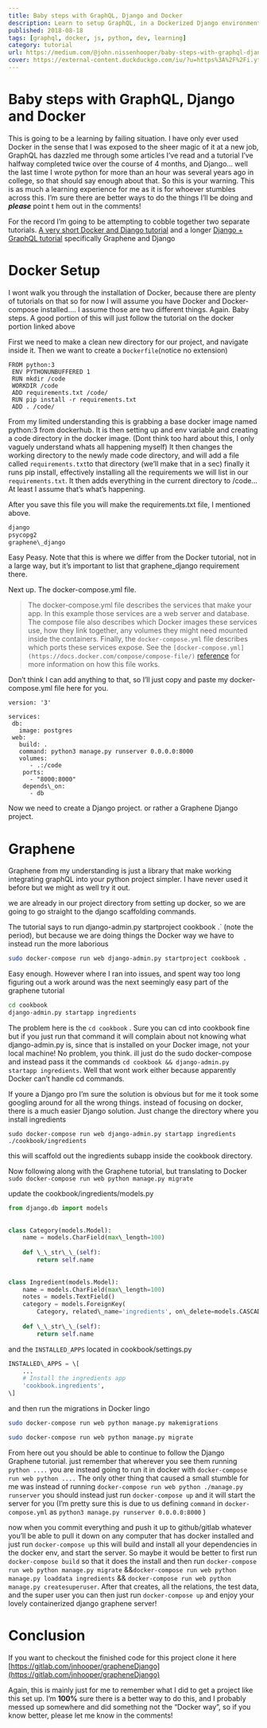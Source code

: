 ```yaml
---
title: Baby steps with GraphQL, Django and Docker
description: Learn to setup GraphQL, in a Dockerized Django environment with me.
published: 2018-08-18
tags: [graphql, docker, js, python, dev, learning]
category: tutorial
url: https://medium.com/@john.nissenhooper/baby-steps-with-graphql-django-and-docker-b1319608c41
cover: https://external-content.duckduckgo.com/iu/?u=https%3A%2F%2Fi.ytimg.com%2Fvi%2FfUfk3eJF5uY%2Fmaxresdefault.jpg&f=1&nofb=1&ipt=f0cdcb1cb83c31633d2bba27d3a0ff91cc9de24526458187fb16996c9b814710&ipo=images
---
```


Baby steps with GraphQL, Django and Docker
==========================================

This is going to be a learning by failing situation. I have only ever used Docker in the sense that I was exposed to the sheer magic of it at a new job, GraphQL has dazzled me through some articles I’ve read and a tutorial I’ve halfway completed twice over the course of 4 months, and Django… well the last time I wrote python for more than an hour was several years ago in college, so that should say enough about that. So this is your warning. This is as much a learning experience for me as it is for whoever stumbles across this. I’m sure there are better ways to do the things I’ll be doing and **_please_** point t hem out in the comments!

For the record I’m going to be attempting to cobble together two separate tutorials. [A very short Docker and Django tutorial](https://docs.docker.com/compose/django/#create-a-django-project) and a longer [Django + GraphQL tutorial](http://docs.graphene-python.org/projects/django/en/latest/tutorial-plain/) specifically Graphene and Django

Docker Setup
============

I wont walk you through the installation of Docker, because there are plenty of tutorials on that so for now I will assume you have Docker and Docker-compose installed…. I assume those are two different things. Again. Baby steps. A good portion of this will just follow the tutorial on the docker portion linked above

First we need to make a clean new directory for our project, and navigate inside it. Then we want to create a `Dockerfile`(notice no extension)

```docker
FROM python:3  
 ENV PYTHONUNBUFFERED 1  
 RUN mkdir /code  
 WORKDIR /code  
 ADD requirements.txt /code/  
 RUN pip install -r requirements.txt  
 ADD . /code/
```

From my limited understanding this is grabbing a base docker image named python:3 from dockerhub. It is then setting up and env variable and creating a code directory in the docker image. (Dont think too hard about this, I only vaguely understand whats all happening myself) It then changes the working directory to the newly made code directory, and will add a file called `requirements.txt`to that directory (we’ll make that in a sec) finally it runs pip install, effectively installing all the requirements we will list in our `requirements.txt`. It then adds everything in the current directory to /code… At least I assume that’s what’s happening.

After you save this file you will make the requirements.txt file, I mentioned above.

```txt
django  
psycopg2  
graphene\_django
```

Easy Peasy. Note that this is where we differ from the Docker tutorial, not in a large way, but it’s important to list that graphene\_django requirement there.

Next up. The docker-compose.yml file.

> The docker-compose.yml file describes the services that make your app. In this example those services are a web server and database. The compose file also describes which Docker images these services use, how they link together, any volumes they might need mounted inside the containers. Finally, the `docker-compose.yml` file describes which ports these services expose. See the `[docker-compose.yml](https://docs.docker.com/compose/compose-file/)` [reference](https://docs.docker.com/compose/compose-file/) for more information on how this file works.

Don’t think I can add anything to that, so I’ll just copy and paste my docker-compose.yml file here for you.

```docker
version: '3'  
  
services:  
 db:  
   image: postgres  
 web:  
   build: .  
   command: python3 manage.py runserver 0.0.0.0:8000  
   volumes:  
      - .:/code  
    ports:  
      - "8000:8000"  
    depends\_on:  
      - db
```

Now we need to create a Django project. or rather a Graphene Django project.

Graphene
========

Graphene from my understanding is just a library that make working integrating graphQL into your python project simpler. I have never used it before but we might as well try it out.

we are already in our project directory from setting up docker, so we are going to go straight to the django scaffolding commands.

The tutorial says to run django-admin.py startproject cookbook .\` (note the period), but because we are doing things the Docker way we have to instead run the more laborious

```bash
sudo docker-compose run web django-admin.py startproject cookbook .
```

Easy enough. However where I ran into issues, and spent way too long figuring out a work around was the next seemingly easy part of the graphene tutorial

```bash
cd cookbook  
django-admin.py startapp ingredients
```

The problem here is the `cd cookbook` . Sure you can cd into cookbook fine but if you just run that command it will complain about not knowing what django-admin.py is, since that is installed on your Docker image, not your local machine! No problem, you think. ill just do the sudo docker-compose and instead pass it the commands `cd cookbook && django-admin.py startapp ingredients`. Well that wont work either because apparently Docker can’t handle cd commands.

If youre a Django pro I’m sure the solution is obvious but for me it took some googling around for all the wrong things. instead of focusing on docker, there is a much easier Django solution. Just change the directory where you install ingredients

```bas
sudo docker-compose run web django-admin.py startapp ingredients ./cookbook/ingredients
```

this will scaffold out the ingredients subapp inside the cookbook directory.

Now following along with the Graphene tutorial, but translating to Docker `sudo docker-compose run web python manage.py migrate`

update the cookbook/ingredients/models.py

```python
from django.db import models  
  
  
class Category(models.Model):  
    name = models.CharField(max\_length=100)  
  
    def \_\_str\_\_(self):  
        return self.name  
  
  
class Ingredient(models.Model):  
    name = models.CharField(max\_length=100)  
    notes = models.TextField()  
    category = models.ForeignKey(  
        Category, related\_name='ingredients', on\_delete=models.CASCADE)  
  
    def \_\_str\_\_(self):  
        return self.name
```

and the `INSTALLED_APPS` located in cookbook/settings.py

```python
INSTALLED\_APPS = \[  
    ...  
    # Install the ingredients app  
    'cookbook.ingredients',  
\]
```

and then run the migrations in Docker lingo

```bash
sudo docker-compose run web python manage.py makemigrations
```

```bash
sudo docker-compose run web python manage.py migrate
```

From here out you should be able to continue to follow the Django Graphene tutorial. just remember that wherever you see them running `python ....` you are instead going to run it in docker with `docker-compose run web python ....` The only other thing that caused a small stumble for me was instead of running `docker-compose run web python ./manage.py runserver` you should instead just run `docker-compose up` and it will start the server for you (I’m pretty sure this is due to us defining `command` in `docker-compose.yml` as `python3 manage.py runserver 0.0.0.0:8000` )

now when you commit everything and push it up to github/gitlab whatever you’ll be able to pull it down on any computer that has docker installed and just run `docker-compose up` this will build and install all your dependencies in the docker env, and start the server. So maybe it would be better to first run `docker-compose build` so that it does the install and then run `docker-compose run web python manage.py migrate` &&`docker-compose run web python manage.py loaddata ingredients` && `docker-compose run web python manage.py createsuperuser`. After that creates, all the relations, the test data, and the super user you can then just run `docker-compose up` and enjoy your lovely containerized django graphene server!

Conclusion
==========

If you want to checkout the finished code for this project clone it here [https://gitlab.com/jnhooper/grapheneDjango](https://gitlab.com/jnhooper/grapheneDjango)

Again, this is mainly just for me to remember what I did to get a project like this set up. I’m **100%** sure there is a better way to do this, and I probably messed up somewhere and did something not the “Docker way”, so if you know better, please let me know in the comments!

